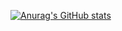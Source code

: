 [![Anurag's GitHub stats](https://github-readme-stats.vercel.app/api?username=banjjoknim&theme=merko&show_icons=true&count_private=true)](https://github.com/anuraghazra/github-readme-stats)
